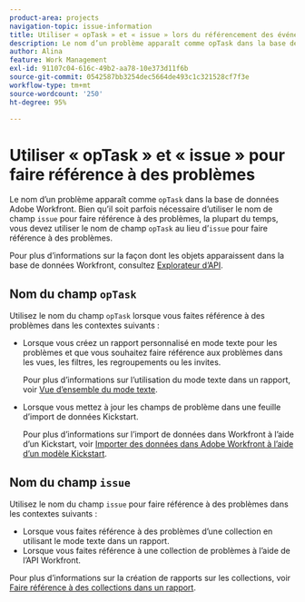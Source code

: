 ```yaml
---
product-area: projects
navigation-topic: issue-information
title: Utiliser « opTask » et « issue » lors du référencement des événements
description: Le nom d’un problème apparaît comme opTask dans la base de données Adobe Workfront. Bien qu’il soit parfois nécessaire d’utiliser le nom du champ « issue » pour faire référence à des problèmes, la plupart du temps, vous devez utiliser le nom du champ « opTask » au lieu d’« issue » pour faire référence à des problèmes.
author: Alina
feature: Work Management
exl-id: 91107c04-616c-49b2-aa78-10e373d11f6b
source-git-commit: 0542587bb3254dec5664de493c1c321528cf7f3e
workflow-type: tm+mt
source-wordcount: '250'
ht-degree: 95%

---
```


# Utiliser « opTask » et « issue » pour faire référence à des problèmes

<!--Audited: 08/2025-->

Le nom d’un problème apparaît comme `opTask` dans la base de données Adobe Workfront. Bien qu’il soit parfois nécessaire d’utiliser le nom de champ `issue` pour faire référence à des problèmes, la plupart du temps, vous devez utiliser le nom de champ `opTask` au lieu d’`issue` pour faire référence à des problèmes.

Pour plus d’informations sur la façon dont les objets apparaissent dans la base de données Workfront, consultez [Explorateur d’API](https://developer.adobe.com/workfront/api-explorer/).

## Nom du champ `opTask`

Utilisez le nom du champ `opTask` lorsque vous faites référence à des problèmes dans les contextes suivants :

* Lorsque vous créez un rapport personnalisé en mode texte pour les problèmes et que vous souhaitez faire référence aux problèmes dans les vues, les filtres, les regroupements ou les invites.

  Pour plus d’informations sur l’utilisation du mode texte dans un rapport, voir [Vue d’ensemble du mode texte](../../../reports-and-dashboards/reports/text-mode/understand-text-mode.md).

<!--* When you pull information about issues using our API.  
  For more information about the Workfront API, see [Adobe Workfront API](../../../wf-api/workfront-api.md)-->

* Lorsque vous mettez à jour les champs de problème dans une feuille d’import de données Kickstart.

  Pour plus d’informations sur l’import de données dans Workfront à l’aide d’un Kickstart, voir [Importer des données dans Adobe Workfront à l’aide d’un modèle Kickstart](../../../administration-and-setup/manage-workfront/using-kick-starts/import-data-via-kickstarts.md).

## Nom du champ `issue`

Utilisez le nom du champ `issue` pour faire référence à des problèmes dans les contextes suivants :

* Lorsque vous faites référence à des problèmes d’une collection en utilisant le mode texte dans un rapport.
* Lorsque vous faites référence à une collection de problèmes à l’aide de l’API Workfront.

Pour plus d’informations sur la création de rapports sur les collections, voir [Faire référence à des collections dans un rapport](../../../reports-and-dashboards/reports/text-mode/reference-collections-report.md).

<!--
<note type="tip">
For information about how issues appear in a collection, see the
<a href="https://developer.adobe.com/workfront/api-explorer/" target="_blank">API Explorer</a> and select the API Unsupported option from the upper-right corner of the page.
<br>(NOTE: Drafted because this might not be needed.)
</note>
-->
